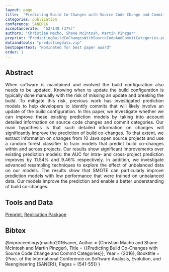 ```yaml
---
layout: page
title:  "Predicting Build Co-Changes with Source Code Change and Commit Categories"
categories: publication
conference: SANER16
acceptancerate:  "52/140 (37%)"
authors: "Christian Macho, Shane McIntosh, Martin Pinzger"
preprint: "PredictingBuildCoChangesWithSourceCodeAndCommitCategories.pdf"
dataandtools: "predictingdata.zip"
bestpapertext: "Nominated for best paper award"
order: 1
---
```

<h2>Abstract</h2>
<div style="text-align:justify">
When software is maintained and evolved the build configuration also needs to be updated. Knowing when to update the build configuration is typically done manually with the risk of missing an update and breaking the build. To mitigate this risk, previous work has investigated prediction models to help developers to identify commits that will likely involve an update of the build configuration.
In this paper, we investigate whether we can improve these existing prediction models by taking into account detailed information on source code changes and commit categories. Our main hypothesis is that such detailed information on changes will significantly improve the prediction of build co-changes.
To that extent, we extract information on changes from 10 Java open source projects and use a random forest classifier to train models that predict build co-changes within and across projects. Our results show significant improvements over existing prediction models: the AUC for intra- and cross-project prediction improves by 11.54% and 9.46% respectively. In addition, we investigate advanced resampling techniques to explore the effect of unbalanced data on our models. The results show that SMOTE can particularly improve prediction models with low performance that were trained on unbalanced data. Our models improve the prediction and enable a better understanding of build co-changes.
</div>
<h2>Tools and Data</h2>
<div>
<a href="{{ site.url }}/preprints/PredictingBuildCoChangesWithSourceCodeAndCommitCategories.pdf" target="_blank">Preprint</a>, 
<a href="{{ site.url }}/preprints/predictingdata.zip" target="_blank">Replication Package</a>
</div>
<h2>Bibtex</h2>
@inproceedings{macho2016saner,
  Author = {Christian Macho and Shane McIntosh and Martin Pinzger},
  Title = {{Predicting Build Co-Changes with Source Code Change and Commit Categories}},
  Year = {2016},
  Booktitle = {Proc. of the International Conference on Software Analysis, Evolution, and Reengineering (SANER)},
  Pages = {541-551}
}